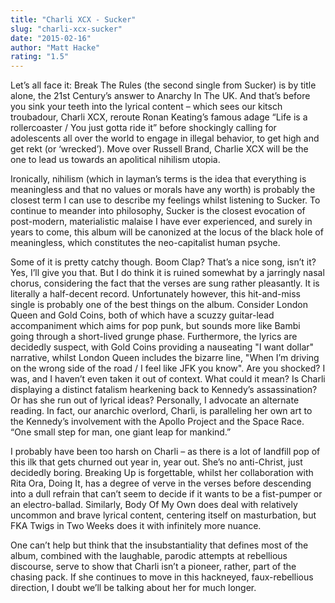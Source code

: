 ```yaml
---
title: "Charli XCX - Sucker"
slug: "charli-xcx-sucker"
date: "2015-02-16"
author: "Matt Hacke"
rating: "1.5"
---
```


Let’s all face it: Break The Rules (the second single from Sucker) is by title alone, the 21st Century’s answer to Anarchy In The UK. And that’s before you sink your teeth into the lyrical content – which sees our kitsch troubadour, Charli XCX, reroute Ronan Keating’s famous adage “Life is a rollercoaster / You just gotta ride it” before shockingly calling for adolescents all over the world to engage in illegal behavior, to get high and get rekt (or ‘wrecked’). Move over Russell Brand, Charlie XCX will be the one to lead us towards an apolitical nihilism utopia.

Ironically, nihilism (which in layman’s terms is the idea that everything is meaningless and that no values or morals have any worth) is probably the closest term I can use to describe my feelings whilst listening to Sucker. To continue to meander into philosophy, Sucker is the closest evocation of post-modern, materialistic malaise I have ever experienced, and surely in years to come, this album will be canonized at the locus of the black hole of meaningless, which constitutes the neo-capitalist human psyche.

Some of it is pretty catchy though. Boom Clap? That’s a nice song, isn’t it? Yes, I’ll give you that. But I do think it is ruined somewhat by a jarringly nasal chorus, considering the fact that the verses are sung rather pleasantly. It is literally a half-decent record. Unfortunately however, this hit-and-miss single is probably one of the best things on the album. Consider London Queen and Gold Coins, both of which have a scuzzy guitar-lead accompaniment which aims for pop punk, but sounds more like Bambi going through a short-lived grunge phase. Furthermore, the lyrics are decidedly suspect, with Gold Coins providing a nauseating "I want dollar" narrative, whilst London Queen includes the bizarre line, "When I’m driving on the wrong side of the road / I feel like JFK you know". Are you shocked? I was, and I haven’t even taken it out of context. What could it mean? Is Charli displaying a distinct fatalism hearkening back to Kennedy’s assassination? Or has she run out of lyrical ideas? Personally, I advocate an alternate reading. In fact, our anarchic overlord, Charli, is paralleling her own art to the Kennedy’s involvement with the Apollo Project and the Space Race. “One small step for man, one giant leap for mankind.”

I probably have been too harsh on Charli – as there is a lot of landfill pop of this ilk that gets churned out year in, year out. She’s no anti-Christ, just decidedly boring. Breaking Up is forgettable, whilst her collaboration with Rita Ora, Doing It, has a degree of verve in the verses before descending into a dull refrain that can’t seem to decide if it wants to be a fist-pumper or an electro-ballad. Similarly, Body Of My Own does deal with relatively uncommon and brave lyrical content, centering itself on masturbation, but FKA Twigs in Two Weeks does it with infinitely more nuance.

One can’t help but think that the insubstantiality that defines most of the album, combined with the laughable, parodic attempts at rebellious discourse, serve to show that Charli isn’t a pioneer, rather, part of the chasing pack. If she continues to move in this hackneyed, faux-rebellious direction, I doubt we’ll be talking about her for much longer.
